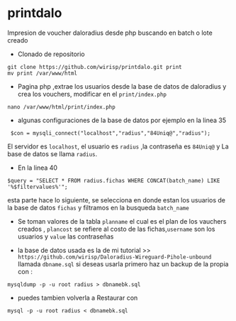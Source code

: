 # printdalo
Impresion de voucher daloradius desde php buscando en batch o lote creado
- Clonado de repositorio
```
git clone https://github.com/wirisp/printdalo.git print
mv print /var/www/html
```

- Pagina php ,extrae los usuarios desde la base de datos de daloradius y crea los vouchers, modificar en el `print/index.php` 
```
nano /var/www/html/print/index.php
```

- algunas configuraciones de la base de datos por ejemplo en la linea 35

```
 $con = mysqli_connect("localhost","radius","84Uniq@","radius");
```
El servidor es `localhost`, el usuario es `radius` ,la contraseña es `84Uniq@` y La base de datos se llama `radius`.

- En la linea 40
```
$query = "SELECT * FROM radius.fichas WHERE CONCAT(batch_name) LIKE '%$filtervalues%'";
```

esta parte hace lo siguiente, se selecciona en donde estan los usuarios de la base de datos `fichas` y filtramos en la busqueda `batch_name`

- Se toman valores de la tabla `planname` el cual es el plan de los vauchers creados , `plancost` se refiere al costo de las fichas,`username` son los usuarios y `value` las contraseñas

- la base de datos usada es la de mi tutorial >> `https://github.com/wirisp/Daloradius-Wireguard-Pihole-unbound` llamada `dbname.sql`
si deseas usarla primero haz un backup de la propia con :
```
mysqldump -p -u root radius > dbnamebk.sql
```
- puedes tambien volverla a Restaurar con
```
mysql -p -u root radius < dbnamebk.sql
```
